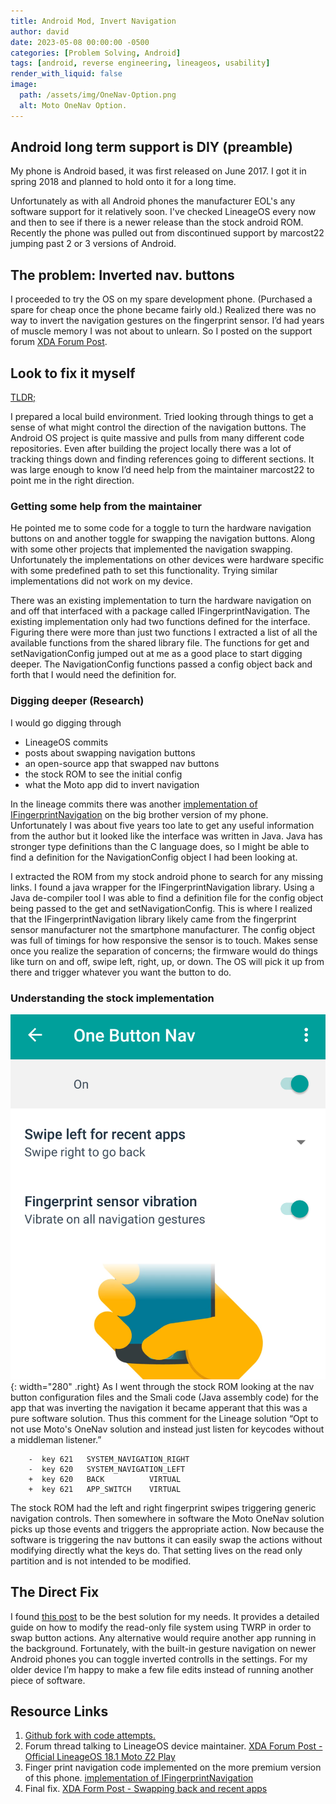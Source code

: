 ```yaml
---
title: Android Mod, Invert Navigation
author: david
date: 2023-05-08 00:00:00 -0500
categories: [Problem Solving, Android]
tags: [android, reverse engineering, lineageos, usability]
render_with_liquid: false
image:
  path: /assets/img/OneNav-Option.png
  alt: Moto OneNav Option.
---
```


## Android long term support is DIY (preamble)

My phone is Android based, it was first released on June 2017. I got it in spring 2018 and planned to hold onto it for a long time.

Unfortunately as with all Android phones the manufacturer EOL's any software support for it relatively soon. I've checked LineageOS every now and then to see if there is a newer release than the stock android ROM. Recently the phone was pulled out from discontinued support by marcost22 jumping past 2 or 3 versions of Android.

## The problem: Inverted nav. buttons

I proceeded to try the OS on my spare development phone. (Purchased a spare for cheap once the phone became fairly old.) Realized there was no way to invert the navigation gestures on the fingerprint sensor. I’d had years of muscle memory I was not about to unlearn. So I posted on the support forum [XDA Forum Post](https://forum.xda-developers.com/t/official-lineageos-18-1-for-the-moto-z2-play.4456633/page-5#post-88512093).

## Look to fix it myself

[TLDR;](/posts/android-mod-invert-navigation/#the-direct-fix)

I prepared a local build environment. Tried looking through things to get a sense of what might control the direction of the navigation buttons. The Android OS project is quite massive and pulls from many different code repositories. Even after building the project locally there was a lot of tracking things down and finding references going to different sections. It was large enough to know I’d need help from the maintainer marcost22 to point me in the right direction.

### Getting some help from the maintainer

He pointed me to some code for a toggle to turn the hardware navigation buttons on and another toggle for swapping the navigation buttons. Along with some other projects that implemented the navigation swapping. Unfortunately the implementations on other devices were hardware specific with some predefined path to set this functionality. Trying similar implementations did not work on my device.

There was an existing implementation to turn the hardware navigation on and off that interfaced with a package called IFingerprintNavigation. The existing implementation only had two functions defined for the interface. Figuring there were more than just two functions I extracted a list of all the available functions from the shared library file. The functions for get and setNavigationConfig jumped out at me as a good place to start digging deeper. The NavigationConfig functions passed a config object back and forth that I would need the definition for.

### Digging deeper (Research)

I would go digging through

- LineageOS commits
- posts about swapping navigation buttons
- an open-source app that swapped nav buttons
- the stock ROM to see the initial config
- what the Moto app did to invert navigation

In the lineage commits there was another [implementation of IFingerprintNavigation](https://github.com/LineageOS/android_device_motorola_nash/commit/ee0f70af6c341aa04c8aaa28e7e7828ceaad0c67) on the big brother version of my phone. Unfortunately I was about five years too late to get any useful information from the author but it looked like the interface was written in Java. Java has stronger type definitions than the C language does, so I might be able to find a definition for the NavigationConfig object I had been looking at.

I extracted the ROM from my stock android phone to search for any missing links. I found a java wrapper for the IFingerprintNavigation library. Using a Java de-compiler tool I was able to find a definition file for the config object being passed to the get and setNavigationConfig. This is where I realized that the IFingerprintNavigation library likely came from the fingerprint sensor manufacturer not the smartphone manufacturer. The config object was full of timings for how responsive the sensor is to touch. Makes sense once you realize the separation of concerns; the firmware would do things like turn on and off, swipe left, right, up, or down. The OS will pick it up from there and trigger whatever you want the button to do.

### Understanding the stock implementation

![OneNav Config Page](/assets/img/OneNav-Config.png){: width="280" .right}
As I went through the stock ROM looking at the nav button configuration files and the Smali code (Java assembly code) for the app that was inverting the navigation it became apperant that this was a pure software solution. Thus this comment for the Lineage solution “Opt to not use Moto's OneNav solution and instead just listen for keycodes without a middleman listener.”

```
    -  key 621   SYSTEM_NAVIGATION_RIGHT
    -  key 620   SYSTEM_NAVIGATION_LEFT
    +  key 620   BACK          VIRTUAL
    +  key 621   APP_SWITCH    VIRTUAL
```

The stock ROM had the left and right fingerprint swipes triggering generic navigation controls. Then somewhere in software the Moto OneNav solution picks up those events and triggers the appropriate action. Now because the software is triggering the nav buttons it can easily swap the actions without modifying directly what the keys do. That setting lives on the read only partition and is not intended to be modified.

## The Direct Fix

I found [this post](https://forum.xda-developers.com/t/swapping-back-and-recent-apps-buttons-in-lineageos-14-1.3630450/) to be the best solution for my needs. It provides a detailed guide on how to modify the read-only file system using TWRP in order to swap button actions. Any alternative would require another app running in the background. Fortunately, with the built-in gesture navigation on newer Android phones you can toggle inverted controlls in the settings. For my older device I’m happy to make a few file edits instead of running another piece of software.

## Resource Links

1. [Github fork with code attempts.](https://github.com/LineageOS/android_device_motorola_albus/compare/lineage-18.1...David-bfg:android_device_motorola_albus:lineage-18.1)
2. Forum thread talking to LineageOS device maintainer. [XDA Forum Post - Official LineageOS 18.1 Moto Z2 Play](https://forum.xda-developers.com/t/official-lineageos-18-1-for-the-moto-z2-play.4456633/page-5#post-88512093)
3. Finger print navigation code implemented on the more premium version of this phone. [implementation of IFingerprintNavigation](https://github.com/LineageOS/android_device_motorola_nash/commit/ee0f70af6c341aa04c8aaa28e7e7828ceaad0c67)
4. Final fix. [XDA Form Post - Swapping back and recent apps](https://forum.xda-developers.com/t/swapping-back-and-recent-apps-buttons-in-lineageos-14-1.3630450/)
